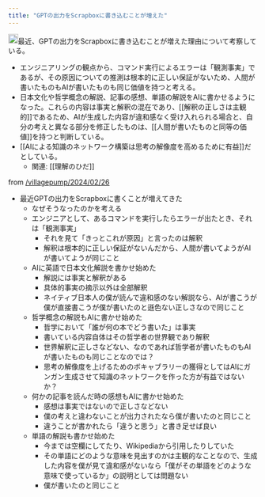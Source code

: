 ```yaml
---
title: "GPTの出力をScrapboxに書き込むことが増えた"
---
```


<img src='https://scrapbox.io/api/pages/nishio/gpt/icon' alt='gpt.icon' height="19.5"/>最近、GPTの出力をScrapboxに書き込むことが増えた理由について考察している。
- エンジニアリングの観点から、コマンド実行によるエラーは「観測事実」であるが、その原因についての推測は根本的に正しい保証がないため、人間が書いたものもAIが書いたものも同じ価値を持つと考える。
- 日本文化や哲学概念の解説、記事の感想、単語の解説をAIに書かせるようになった。これらの内容は事実と解釈の混在であり、[[解釈の正しさは主観的]]であるため、AIが生成した内容が違和感なく受け入れられる場合と、自分の考えと異なる部分を修正したものは、[[人間が書いたものと同等の価値]]を持つと判断している。
- [[AIによる知識のネットワーク構築は思考の解像度を高めるために有益]]だとしている。
    - 関連: [[理解のひだ]]

from [/villagepump/2024/02/26](https://scrapbox.io/villagepump/2024/02/26)
- 最近GPTの出力をScrapboxに書くことが増えてきた
    - なぜそうなったのかを考える
    - エンジニアとして、あるコマンドを実行したらエラーが出たとき、それは「観測事実」
        - それを見て「きっとこれが原因」と言ったのは解釈
        - 解釈は根本的に正しい保証がないんだから、人間が書いてようがAIが書いてようが同じこと
    - AIに英語で日本文化解説を書かせ始めた
        - 解説には事実と解釈がある
        - 具体的事実の摘示以外は全部解釈
        - ネイティブ日本人の僕が読んで違和感のない解説なら、AIが書こうが僕が直接書こうが僕が書いたのと遜色ない正しさなので同じこと
    - 哲学概念の解説もAIに書かせ始めた
        - 哲学において「誰が何の本でどう書いた」は事実
        - 書いている内容自体はその哲学者の世界観であり解釈
        - 世界解釈に正しさなどない、なのであれば哲学者が書いたものもAIが書いたものも同じことなのでは？
        - 思考の解像度を上げるためのボキャブラリーの獲得としてはAIにガンガン生成させて知識のネットワークを作った方が有益ではないか？
    - 何かの記事を読んだ時の感想もAIに書かせ始めた
        - 感想は事実ではないので正しさなどない
        - 僕の考えと違わないことが出力されたなら僕が書いたのと同じこと
        - 違うことが書かれたら「違うと思う」と書き足せば良い
    - 単語の解説も書かせ始めた
        - 今までは空欄にしてたり、Wikipediaから引用したりしていた
        - その単語にどのような意味を見出すのかは主観的なことなので、生成した内容を僕が見て違和感がないなら「僕がその単語をどのような意味で使っているか」の説明としては問題ない
        - 僕が書いたのと同じこと